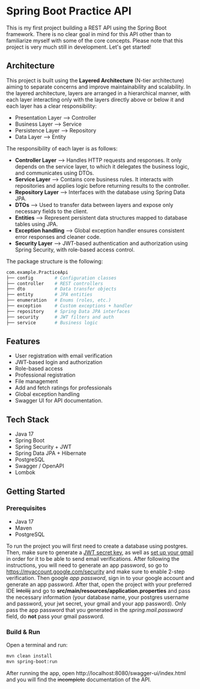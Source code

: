 # Spring Boot Practice API

This is my first project building a REST API using the Spring Boot framework. There is no clear goal in mind for this API other than to familiarize myself with some of the core concepts. Please note that this project is very much still in development. Let's get started!

## Architecture

This project is built using the **Layered Architecture** (N-tier architecture) aiming to separate concerns and improve maintainability and scalability. In the layered architecture, layers are arranged in a hierarchical manner, with each layer interacting only with the layers directly above or below it and each layer has a clear responsibility:

- Presentation Layer --> Controller
- Business Layer --> Service
- Persistence Layer --> Repository
- Data Layer --> Entity

The responsibility of each layer is as follows:

- **Controller Layer** --> Handles HTTP requests and responses. It only depends on the service layer, to which it delegates the business logic, and communicates using DTOs.
- **Service Layer** --> Contains core business rules. It interacts with repositories and applies logic before returning results to the controller.
- **Repository Layer** --> Interfaces with the database using Spring Data JPA.
- **DTOs** --> Used to transfer data between layers and expose only necessary fields to the client.
- **Entities** --> Represent persistent data structures mapped to database tables using JPA.
- **Exception handling** --> Global exception handler ensures consistent error responses and cleaner code.
- **Security Layer** --> JWT-based authentication and authorization using Spring Security, with role-based access control.

The package structure is the following:

``` graphql 
com.example.PracticeApi
├── config        # Configuration classes
├── controller    # REST controllers
├── dto           # Data transfer objects
├── entity        # JPA entities
├── enumeration   # Enums (roles, etc.)
├── exception     # Custom exceptions + handler
├── repository    # Spring Data JPA interfaces
├── security      # JWT filters and auth
├── service       # Business logic
```

## Features

- User registration with email verification
- JWT-based login and authorization
- Role-based access
- Professional registration
- File management
- Add and fetch ratings for professionals
- Global exception handling
- Swagger UI for API documentation.

## Tech Stack

- Java 17
- Spring Boot
- Spring Security + JWT
- Spring Data JPA + Hibernate
- PostgreSQL
- Swagger / OpenAPI
- Lombok

## Getting Started
### Prerequisites

- Java 17
- Maven
- PostgreSQL

To run the project you will first need to create a database using postgres. Then, make sure to generate a [JWT secret key](https://jwtsecrets.com/), as well as [set up your gmail](https://support.google.com/mail/answer/7104828?hl=en) in order for it to be able to send email verifications. After following the instructions, you will need to generate an app password, so go to https://myaccount.google.com/security and make sure to enable 2-step verification. Then google *app password*, sign in to your google account and generate an app password. After that, open the project with your preferred IDE ~~Intellij~~ and go to **src/main/resources/application.properties** and pass the necessary information (your database name, your postgres username and password, your jwt secret, your gmail and your app password).  Only pass the app password that you generated in the *spring.mail.password* field, do **not** pass your gmail password.

### Build & Run

Open a terminal and run:

``` bash
mvn clean install
mvn spring-boot:run
```

After running the app, open http://localhost:8080/swagger-ui/index.html and you will find the ~~incomplete~~ documentation of the API.